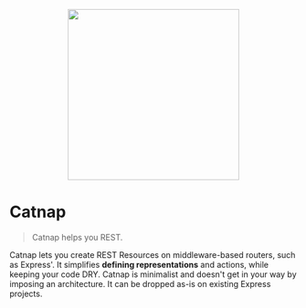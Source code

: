 <p align="center">
    <img width="300" src="https://dl.dropboxusercontent.com/u/25944784/catnap.png"/>
</p>

# Catnap

> Catnap helps you REST.

Catnap lets you create REST Resources on middleware-based routers, such as Express'. It simplifies **defining representations** and actions, while keeping your code DRY. Catnap is minimalist and doesn't get in your way by imposing an architecture. It can be dropped as-is on existing Express projects.
